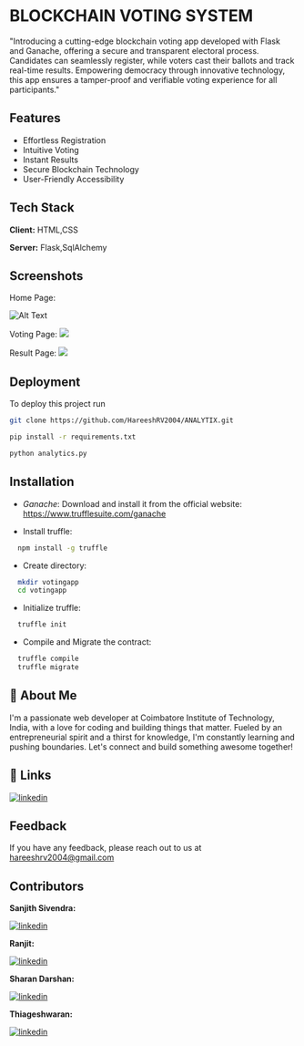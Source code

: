 #
# BLOCKCHAIN VOTING SYSTEM

"Introducing a cutting-edge blockchain voting app developed with Flask and Ganache, offering a secure and transparent electoral process. Candidates can seamlessly register, while voters cast their ballots and track real-time results. Empowering democracy through innovative technology, this app ensures a tamper-proof and verifiable voting experience for all participants."
## Features

- Effortless Registration
- Intuitive Voting
- Instant Results
- Secure Blockchain Technology
- User-Friendly Accessibility


## Tech Stack

**Client:** HTML,CSS

**Server:** Flask,SqlAlchemy


## Screenshots

Home Page:

![Alt Text](https://media.licdn.com/dms/image/D5622AQGyw-FRegQF9w/feedshare-shrink_800/0/1696051658764?e=1707955200&v=beta&t=Iwwqo0Xrr_rnIRTRsxqKJapw060WFYtxqQZAPlL2THE)


Voting Page:
![](https://media.licdn.com/dms/image/D5622AQHO5YQpWyFWAw/feedshare-shrink_1280/0/1696051657963?e=1707955200&v=beta&t=HGB8rH0lAAHU6ellrgFNBpy37m_YRFNd5TYdM_xwPaY)





Result Page:
![](https://media.licdn.com/dms/image/D5622AQFjPlfM-yL1Xw/feedshare-shrink_1280/0/1696051657951?e=1707955200&v=beta&t=sBm9yzKN8IxMYwT1C46rAQdXql0ybC-b8IUd-X8Kvwk)
## Deployment

To deploy this project run

```bash
git clone https://github.com/HareeshRV2004/ANALYTIX.git  
```

```bash
pip install -r requirements.txt
```

```bash
python analytics.py
```





## Installation

- *Ganache*: Download and install it from the official website: https://www.trufflesuite.com/ganache

- Install truffle:

```bash
  npm install -g truffle
```

- Create directory:

```bash
  mkdir votingapp
  cd votingapp
```
- Initialize truffle:

```bash
  truffle init

```

- Compile and Migrate the contract:

```bash
  truffle compile
  truffle migrate
```


    
## 🚀 About Me

I'm a passionate web developer at Coimbatore Institute of Technology, India, with a love for coding and building things that matter. Fueled by an entrepreneurial spirit and a thirst for knowledge, I'm constantly learning and pushing boundaries. Let's connect and build something awesome together! 


## 🔗 Links

[![linkedin](https://img.shields.io/badge/linkedin-0A66C2?style=for-the-badge&logo=linkedin&logoColor=white)](https://www.linkedin.com/in/hareesh-r-v-674522255?utm_source=share&utm_campaign=share_via&utm_content=profile&utm_medium=android_app)



## Feedback

If you have any feedback, please reach out to us at hareeshrv2004@gmail.com

## Contributors

**Sanjith Sivendra:**

[![linkedin](https://img.shields.io/badge/linkedin-0A66C2?style=for-the-badge&logo=linkedin&logoColor=white)](https://www.linkedin.com/in/sanjith-sivendra-k-0712a326b/)

**Ranjit:**

[![linkedin](https://img.shields.io/badge/linkedin-0A66C2?style=for-the-badge&logo=linkedin&logoColor=white)](https://www.linkedin.com/in/ranjit-t-n-a50aab26a/)

**Sharan Darshan:**

[![linkedin](https://img.shields.io/badge/linkedin-0A66C2?style=for-the-badge&logo=linkedin&logoColor=white)](https://www.linkedin.com/in/sharan-darshan-c-ba315b256/)

**Thiageshwaran:**

[![linkedin](https://img.shields.io/badge/linkedin-0A66C2?style=for-the-badge&logo=linkedin&logoColor=white)](hhttps://www.linkedin.com/in/thiageshwarans/)

